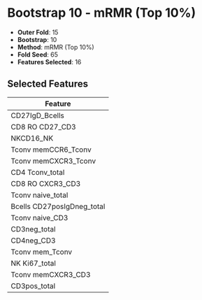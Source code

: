 # Bootstrap 10 - mRMR (Top 10%)

- **Outer Fold**: 15
- **Bootstrap**: 10
- **Method**: mRMR (Top 10%)
- **Fold Seed**: 65
- **Features Selected**: 16

## Selected Features

| Feature |
|---------|
| CD27IgD_Bcells |
| CD8 RO CD27_CD3 |
| NKCD16_NK |
| Tconv memCCR6_Tconv |
| Tconv memCXCR3_Tconv |
| CD4 Tconv_total |
| CD8 RO CXCR3_CD3 |
| Tconv naive_total |
| Bcells CD27posIgDneg_total |
| Tconv naive_CD3 |
| CD3neg_total |
| CD4neg_CD3 |
| Tconv mem_Tconv |
| NK Ki67_total |
| Tconv memCXCR3_CD3 |
| CD3pos_total |
